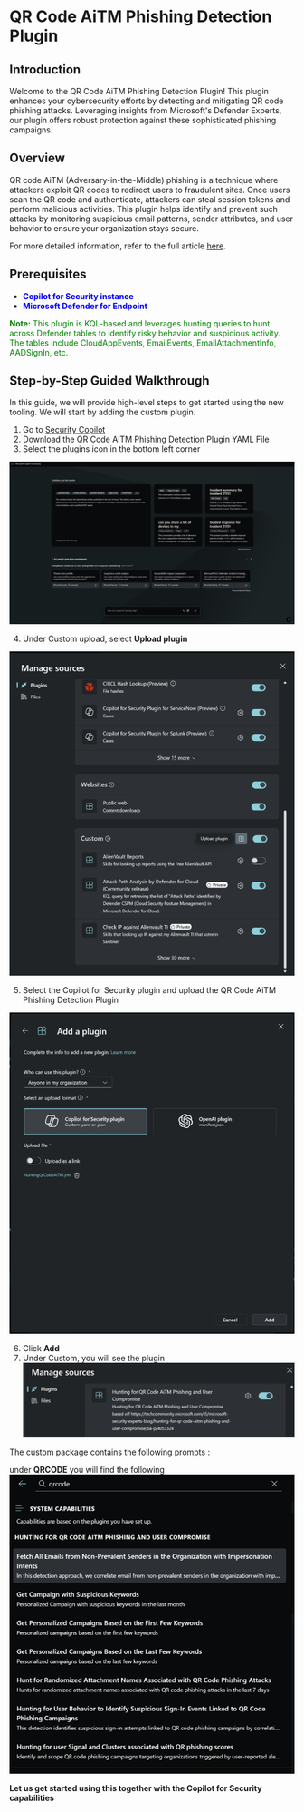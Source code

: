 # QR Code AiTM Phishing Detection Plugin

## Introduction
Welcome to the QR Code AiTM Phishing Detection Plugin! This plugin enhances your cybersecurity efforts by detecting and mitigating QR code phishing attacks. Leveraging insights from Microsoft's Defender Experts, our plugin offers robust protection against these sophisticated phishing campaigns.

## Overview
QR code AiTM (Adversary-in-the-Middle) phishing is a technique where attackers exploit QR codes to redirect users to fraudulent sites. Once users scan the QR code and authenticate, attackers can steal session tokens and perform malicious activities. This plugin helps identify and prevent such attacks by monitoring suspicious email patterns, sender attributes, and user behavior to ensure your organization stays secure.

For more detailed information, refer to the full article [here](https://techcommunity.microsoft.com/t5/microsoft-security-experts-blog/hunting-for-qr-code-aitm-phishing-and-user-compromise/ba-p/4053324).

## Prerequisites
- <span style="color:blue">**Copilot for Security instance**</span>
- <span style="color:blue">**Microsoft Defender for Endpoint**</span>

<span style="color:green">**Note:** This plugin is KQL-based and leverages hunting queries to hunt across Defender tables to identify risky behavior and suspicious activity. The tables include CloudAppEvents, EmailEvents, EmailAttachmentInfo, AADSignIn, etc.</span>

## Step-by-Step Guided Walkthrough
In this guide, we will provide high-level steps to get started using the new tooling. We will start by adding the custom plugin.
1. Go to [Security Copilot](https://securitycopilot.microsoft.com)
2. Download the QR Code AiTM Phishing Detection Plugin YAML File
3. Select the plugins icon in the bottom left corner

![QR Code AiTM Phishing Detection Plugin](https://github.com/Azure/Copilot-For-Security/blob/main/Plugins/Community%20Based%20Plugins/Microsoft%20Security%20Experts/QR%20Code%20AiTM%20Phishing%20Detection%20Plugin/images/Picture1.png)

4. Under Custom upload, select **Upload plugin**

![QR Code AiTM Phishing Detection Plugin](https://github.com/Azure/Copilot-For-Security/blob/main/Plugins/Community%20Based%20Plugins/Microsoft%20Security%20Experts/QR%20Code%20AiTM%20Phishing%20Detection%20Plugin/images/Picture2.png)

5. Select the Copilot for Security plugin and upload the QR Code AiTM Phishing Detection Plugin

![QR Code AiTM Phishing Detection Plugin](https://github.com/Azure/Copilot-For-Security/blob/main/Plugins/Community%20Based%20Plugins/Microsoft%20Security%20Experts/QR%20Code%20AiTM%20Phishing%20Detection%20Plugin/images/Picture3.png)

6. Click **Add**
7. Under Custom, you will see the plugin
![QR Code AiTM Phishing Detection Plugin](https://github.com/Azure/Copilot-For-Security/blob/main/Plugins/Community%20Based%20Plugins/Microsoft%20Security%20Experts/QR%20Code%20AiTM%20Phishing%20Detection%20Plugin/images/Picture4.png)



The custom package contains the following prompts :


under **QRCODE** you will find the following 
![QR Code AiTM Phishing Detection Plugin](https://github.com/Azure/Copilot-For-Security/blob/main/Plugins/Community%20Based%20Plugins/Microsoft%20Security%20Experts/QR%20Code%20AiTM%20Phishing%20Detection%20Plugin/images/Picture5.png)



**Let us get started using this together with the Copilot for Security capabilities**
